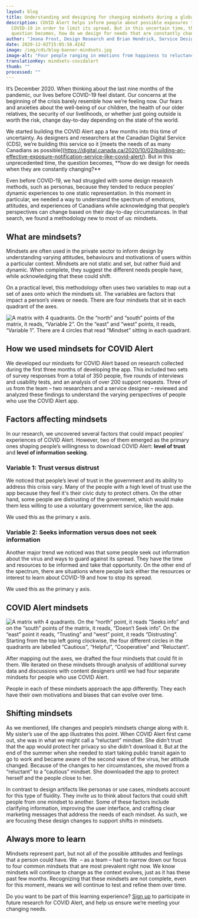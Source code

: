 ```yaml
---
layout: blog
title: Understanding and designing for changing mindsets during a global pandemic
description: COVID Alert helps inform people about possible exposures to
  COVID-19 in order to limit its spread. But in this uncertain time, the
  question becomes, how do we design for needs that are constantly changing?
author: "Jeana Frost, Design Research and Brian Hendrick, Service Design "
date: 2020-12-02T15:05:58.424Z
image: /img/cds/blog-banner-mindsets.jpg
image-alt: "Four people ranging in emotions from happiness to reluctance.  "
translationKey: mindsets-covidalert
thumb: ""
processed: ""
---
```

It’s December 2020. When thinking about the last nine months of the pandemic, our lives before COVID-19 feel distant. Our concerns at the beginning of the crisis barely resemble how we’re feeling now. Our fears and anxieties about the well-being of our children, the health of our older relatives, the security of our livelihoods, or whether just going outside is worth the risk, change day-to-day depending on the state of the world. 

We started building the COVID Alert app a few months into this time of uncertainty. As designers and researchers at the Canadian Digital Service (CDS), we’re building this service so it \[meets the needs of as many Canadians as possible](<https://digital.canada.ca/2020/10/02/building-an-effective-exposure-notification-service-like-covid-alert/>). But in this unprecedented time, the question becomes, \*\*how do we design for needs when they are constantly changing?\*\* 

Even before COVID-19, we had struggled with some design research methods, such as personas, because they tended to reduce peoples’ dynamic experiences to one static representation. In this moment in particular, we needed a way to understand the spectrum of emotions, attitudes, and experiences of Canadians while acknowledging that people’s perspectives can change based on their day-to-day circumstances. In that search, we found a methodology new to most of us: mindsets. 

## What are mindsets?

Mindsets are often used in the private sector to inform design by understanding varying attitudes, behaviours and motivations of users within a particular context. Mindsets are not static and set, but rather fluid and dynamic. When complete, they suggest the different needs people have, while acknowledging that these could shift.  

On a practical level, this methodology often uses two variables to map out a set of axes onto which the mindsets sit. The variables are factors that impact a person’s views or needs. There are four mindsets that sit in each quadrant of the axes. 

![A matrix with 4 quadrants. On the “north” and “south” points of the matrix, it reads, “Variable 2”. On the “east” and “west” points, it reads, “Variable 1”. There are 4 circles that read “Mindset” sitting in each quadrant.](/img/cds/blog-mindsets-1-en.jpg)

## How we used mindsets for COVID Alert

We developed our mindsets for COVID Alert based on research collected during the first three months of developing the app. This included two sets of survey responses from a total of 350 people, five rounds of interviews and usability tests, and an analysis of over 200 support requests. Three of us from the team – two researchers and a service designer – reviewed and analyzed these findings to understand the varying perspectives of people who use the COVID Alert app.

## Factors affecting mindsets 

In our research, we uncovered several factors that could impact peoples’ experiences of COVID Alert. However, two of them emerged as the primary ones shaping people’s willingness to download COVID Alert: **level of trust** and **level of information seeking**. 

### Variable 1: Trust versus distrust

We noticed that people’s level of trust in the government and its ability to address this crisis vary. Many of the people with a high level of trust use the app because they feel it's their civic duty to protect others. On the other hand, some people are distrusting of the government, which would make them less willing to use a voluntary government service, like the app. 

We used this as the primary x axis.

### Variable 2: Seeks information versus does not seek information

Another major trend we noticed was that some people seek out information about the virus and ways to guard against its spread. They have the time and resources to be informed and take that opportunity. On the other end of the spectrum, there are situations where people lack either the resources or interest to learn about COVID-19 and how to stop its spread.

We used this as the primary y axis.

## COVID Alert mindsets

![A matrix with 4 quadrants. On the “north” point, it reads “Seeks info” and on the “south” points of the matrix, it reads, “Doesn’t Seek info”. On the “east” point it reads, “Trusting” and “west” point, it reads “Distrusting”. Starting from the top left going clockwise, the four different circles in the quadrants are labelled “Cautious”, “Helpful”, “Cooperative” and “Reluctant”.](/img/cds/blog-mindsets-2-en.jpg)

After mapping out the axes, we drafted the four mindsets that could fit in them. We iterated on these mindsets through analysis of additional survey data and discussions with content designers until we had four separate mindsets for people who use COVID Alert.

People in each of these mindsets approach the app differently. They each have their own motivations and biases that can evolve over time. 

## Shifting mindsets

As we mentioned, life changes and people’s mindsets change along with it. My sister’s use of the app illustrates this point. When COVID Alert first came out, she was in what we might call a “reluctant” mindset. She didn’t trust that the app would protect her privacy so she didn’t download it. But at the end of the summer when she needed to start taking public transit again to go to work and became aware of the second wave of the virus, her attitude changed. Because of the changes to her circumstances, she moved from a “reluctant” to a “cautious” mindset. She downloaded the app to protect herself and the people close to her. 

In contrast to design artifacts like personas or use cases, mindsets account for this type of fluidity. They invite us to think about factors that could shift people from one mindset to another. Some of these factors include clarifying information, improving the user interface, and crafting clear marketing messages that address the needs of each mindset. As such, we are focusing these design changes to support shifts in mindsets. 

## Always more to learn

Mindsets represent part, but not all of the possible attitudes and feelings that a person could have. We  – as a team – had to narrow down our focus to four common mindsets that are most prevalent right now. We know mindsets will continue to change as the context evolves, just as it has these past few months. Recognizing that these mindsets are not complete, even for this moment, means we will continue to test and refine them over time.

Do you want to be part of this learning experience? [Sign up](https://digital.canada.ca/covid-alert-research-signup/) to participate in future research for COVID Alert, and help us ensure we’re meeting your changing needs.